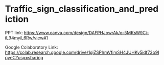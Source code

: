 # Traffic_sign_classification_and_prediction

PPT link: https://www.canva.com/design/DAFPHJowrAk/o-5MKsW9Ci-iL94myiL6Rw/view#1

Google Colaboratory Link: https://colab.research.google.com/drive/1giZSPhmVfimSH4JUHKv5idf73o9IpyeC?usp=sharing
